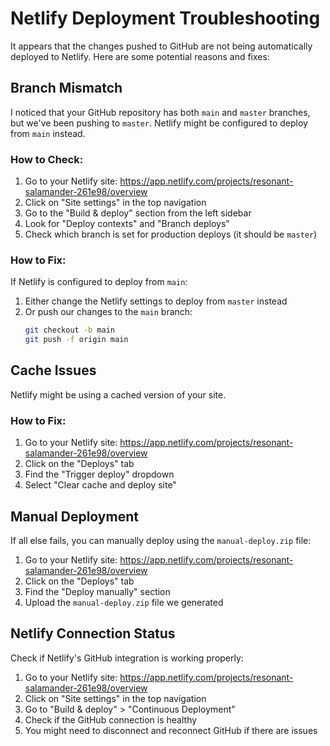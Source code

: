 # Netlify Deployment Troubleshooting

It appears that the changes pushed to GitHub are not being automatically deployed to Netlify. Here are some potential reasons and fixes:

## Branch Mismatch

I noticed that your GitHub repository has both `main` and `master` branches, but we've been pushing to `master`. Netlify might be configured to deploy from `main` instead.

### How to Check:

1. Go to your Netlify site: https://app.netlify.com/projects/resonant-salamander-261e98/overview
2. Click on "Site settings" in the top navigation
3. Go to the "Build & deploy" section from the left sidebar
4. Look for "Deploy contexts" and "Branch deploys"
5. Check which branch is set for production deploys (it should be `master`)

### How to Fix:

If Netlify is configured to deploy from `main`:

1. Either change the Netlify settings to deploy from `master` instead
2. Or push our changes to the `main` branch:
   ```bash
   git checkout -b main
   git push -f origin main
   ```

## Cache Issues

Netlify might be using a cached version of your site.

### How to Fix:

1. Go to your Netlify site: https://app.netlify.com/projects/resonant-salamander-261e98/overview
2. Click on the "Deploys" tab
3. Find the "Trigger deploy" dropdown
4. Select "Clear cache and deploy site"

## Manual Deployment

If all else fails, you can manually deploy using the `manual-deploy.zip` file:

1. Go to your Netlify site: https://app.netlify.com/projects/resonant-salamander-261e98/overview
2. Click on the "Deploys" tab
3. Find the "Deploy manually" section
4. Upload the `manual-deploy.zip` file we generated

## Netlify Connection Status

Check if Netlify's GitHub integration is working properly:

1. Go to your Netlify site: https://app.netlify.com/projects/resonant-salamander-261e98/overview
2. Click on "Site settings" in the top navigation
3. Go to "Build & deploy" > "Continuous Deployment"
4. Check if the GitHub connection is healthy
5. You might need to disconnect and reconnect GitHub if there are issues
